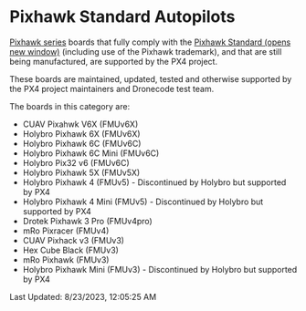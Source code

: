 # Pixhawk Standard Autopilots

[Pixhawk series](broken-reference) boards that fully comply with the [Pixhawk Standard (opens new window)](https://pixhawk.org/) (including use of the Pixhawk trademark), and that are still being manufactured, are supported by the PX4 project.

These boards are maintained, updated, tested and otherwise supported by the PX4 project maintainers and Dronecode test team.

The boards in this category are:

* CUAV Pixahwk V6X (FMUv6X)
* Holybro Pixhawk 6X (FMUv6X)
* Holybro Pixhawk 6C (FMUv6C)
* Holybro Pixhawk 6C Mini (FMUv6C)
* Holybro Pix32 v6 (FMUv6C)
* Holybro Pixhawk 5X (FMUv5X)
* Holybro Pixhawk 4 (FMUv5) - Discontinued by Holybro but supported by PX4
* Holybro Pixhawk 4 Mini (FMUv5) - Discontinued by Holybro but supported by PX4
* Drotek Pixhawk 3 Pro (FMUv4pro)
* mRo Pixracer (FMUv4)
* CUAV Pixhack v3 (FMUv3)
* Hex Cube Black (FMUv3)
* mRo Pixhawk (FMUv3)
* Holybro Pixhawk Mini (FMUv3) - Discontinued by Holybro but supported by PX4

Last Updated: 8/23/2023, 12:05:25 AM
